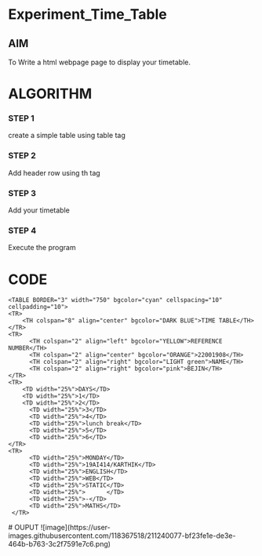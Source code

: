 # Experiment_Time_Table

## AIM
To Write a html webpage page to display your timetable.

# ALGORITHM
### STEP 1
create a simple table using table tag
### STEP 2
Add header row using th tag
### STEP 3
Add your timetable
### STEP 4
Execute the program

# CODE
```
<TABLE BORDER="3" width="750" bgcolor="cyan" cellspacing="10" cellpadding="10"> 
<TR> 
	<TH colspan="8" align="center" bgcolor="DARK BLUE">TIME TABLE</TH>
</TR>   
<TR> 
      <TH colspan="2" align="left" bgcolor="YELLOW">REFERENCE NUMBER</TH>
      <TH colspan="2" align="center" bgcolor="ORANGE">22001908</TH>
      <TH colspan="2" align="right" bgcolor="LIGHT green">NAME</TH>
      <TH colspan="2" align="right" bgcolor="pink">BEJIN</TH>
</TR>
<TR>
	<TD width="25%">DAYS</TD> 
	<TD width="25%">1</TD>
	<TD width="25%">2</TD>
      <TD width="25%">3</TD>
      <TD width="25%">4</TD>
      <TD width="25%">lunch break</TD>
      <TD width="25%">5</TD>
      <TD width="25%">6</TD>
</TR>
<TR>
      <TD width="25%">MONDAY</TD>
      <TD width="25%">19AI414/KARTHIK</TD>
      <TD width="25%">ENGLISH</TD>
      <TD width="25%">WEB</TD>
      <TD width="25%">STATIC</TD>
      <TD width="25%">      </TD>
      <TD width="25%">-</TD>
      <TD width="25%">MATHS</TD>
 </TR>
```
</TABLE>
# OUPUT
![image](https://user-images.githubusercontent.com/118367518/211240077-bf23fe1e-de3e-464b-b763-3c2f7591e7c6.png)

